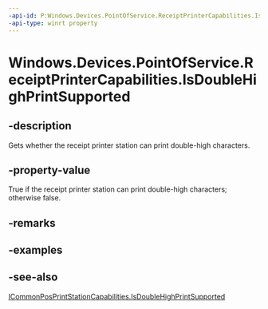 ```yaml
---
-api-id: P:Windows.Devices.PointOfService.ReceiptPrinterCapabilities.IsDoubleHighPrintSupported
-api-type: winrt property
---
```


<!-- Property syntax
public bool IsDoubleHighPrintSupported { get; }
-->

# Windows.Devices.PointOfService.ReceiptPrinterCapabilities.IsDoubleHighPrintSupported

## -description
Gets whether the receipt printer station can print double-high characters.

## -property-value
True if the receipt printer station can print double-high characters; otherwise false.

## -remarks

## -examples

## -see-also
[ICommonPosPrintStationCapabilities.IsDoubleHighPrintSupported](icommonposprintstationcapabilities_isdoublehighprintsupported.md)